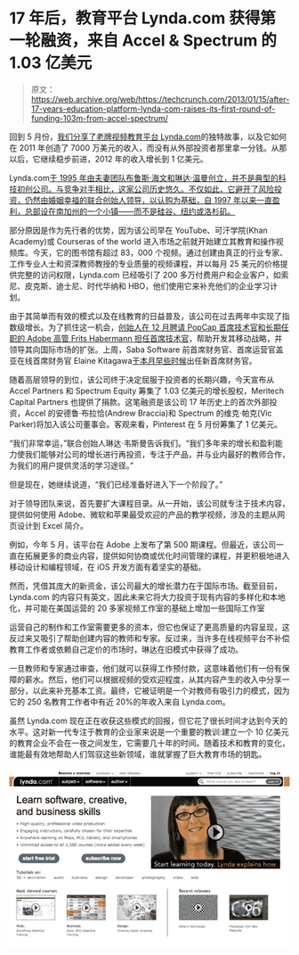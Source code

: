 # 17 年后，教育平台 Lynda.com 获得第一轮融资，来自 Accel & Spectrum  的 1.03 亿美元

> 原文：<https://web.archive.org/web/https://techcrunch.com/2013/01/15/after-17-years-education-platform-lynda-com-raises-its-first-round-of-funding-103m-from-accel-spectrum/>

回到 5 月份，[我们分享了老牌视频教育平台 Lynda.com](https://web.archive.org/web/20230401025721/https://techcrunch.com/2012/05/03/lynda-70m/)的独特故事，以及它如何在 2011 年创造了 7000 万美元的收入，而没有从外部投资者那里拿一分钱。从那以后，它继续稳步前进，2012 年的收入增长到 1 亿美元。

Lynda.com[于 1995 年由夫妻团队布鲁斯·海文和琳达·温曼创立，并不是典型的科技初创公司。与竞争对手相比，这家公司历史悠久。不仅如此，它避开了风险投资，仍然由婚姻幸福的联合创始人领导，以认购为基础，自 1997 年以来一直盈利，总部设在南加州的一个小镇——而不是硅谷、纽约或洛杉矶。](https://web.archive.org/web/20230401025721/http://www.lynda.com/)

部分原因是作为先行者的优势，因为该公司早在 YouTube、可汗学院(Khan Academy)或 Courseras of the world 进入市场之前就开始建立其教育和操作视频库。今天，它的图书馆有超过 83，000 个视频。通过创建由真正的行业专家、工作专业人士和资深教师教授的专业质量的视频课程，并以每月 25 美元的价格提供完整的访问权限，Lynda.com 已经吸引了 200 多万付费用户和企业客户，如索尼、皮克斯、迪士尼、时代华纳和 HBO，他们使用它来补充他们的企业学习计划。

由于其简单而有效的模式以及在线教育的日益普及，该公司在过去两年中实现了指数级增长。为了抓住这一机会，[创始人在 12 月聘请 PopCap 首席技术官和长期任职的 Adobe 高管 Frits Habermann 担任首席技术官](https://web.archive.org/web/20230401025721/https://techcrunch.com/2012/12/17/popcap-cto-veteran-adobe-exec-frits-habermann-joins-learning-platform-lynda-com-to-help-it-go-mobile-global/)，帮助开发其移动战略，并领导其向国际市场的扩张。上周，Saba Software 前首席财务官、首席运营官盖亚在线首席财务官 Elaine Kitagawa[于本月早些时候](https://web.archive.org/web/20230401025721/http://www.lynda.com/news/newsreleases.aspx)出任新首席财务官。

随着高层领导的到位，该公司终于决定屈服于投资者的长期兴趣，今天宣布从 Accel Partners 和 Spectrum Equity 筹集了 1.03 亿美元的增长股权，Meritech Capital Partners 也提供了捐款。这笔融资是该公司 17 年历史上的首次外部投资，Accel 的安德鲁·布拉恰(Andrew Braccia)和 Spectrum 的维克·帕克(Vic Parker)将加入该公司董事会。客观来看，Pinterest 在 5 月份筹集了 1 亿美元。

“我们非常幸运，”联合创始人琳达·韦斯曼告诉我们。“我们多年来的增长和盈利能力使我们能够对公司的增长进行再投资，专注于产品，并与业内最好的教师合作，为我们的用户提供灵活的学习途径。”

但是现在，她继续说道，“我们已经准备好进入下一个阶段了。”

对于领导团队来说，首先要扩大课程目录。从一开始，该公司就专注于技术内容，提供如何使用 Adobe、微软和苹果最受欢迎的产品的教学视频，涉及的主题从网页设计到 Excel 简介。

例如，今年 5 月，该平台在 Adobe 上发布了第 500 期课程。但最近，该公司一直在拓展更多的商业内容，提供如何协商或优化时间管理的课程，并更积极地进入移动设计和编程领域，在 iOS 开发方面有着坚实的基础。

然而，凭借其庞大的新资金，该公司最大的增长潜力在于国际市场。截至目前，Lynda.com 的内容只有英文，因此未来它将大力投资于现有内容的多样化和本地化，并可能在美国运营的 20 多家视频工作室的基础上增加一些国际工作室

运营自己的制作和工作室需要更多的资本，但它也保证了更高质量的内容呈现，这反过来又吸引了帮助创建内容的教师和专家。反过来，当许多在线视频平台不补偿教育工作者或依赖自己定价的市场时，琳达在旧模式中获得了成功。

一旦教师和专家通过审查，他们就可以获得工作预付款，这意味着他们有一份有保障的薪水。然后，他们可以根据视频的受欢迎程度，从其内容产生的收入中分享一部分，以此来补充基本工资。最终，它被证明是一个对教师有吸引力的模式，因为它的 250 名教育工作者中有近 20%的年收入来自 Lynda.com。

虽然 Lynda.com 现在正在收获这些模式的回报，但它花了很长时间才达到今天的水平。这对新一代专注于教育的企业家来说是一个重要的教训:建立一个 10 亿美元的教育企业不会在一夜之间发生，它需要几十年的时间。随着技术和教育的变化，谁能最有效地帮助人们驾驭这些新领域，谁就掌握了巨大教育市场的钥匙。

[![Screen shot 2013-01-15 at 10.47.54 PM](img/6fc0c541b771d748d379b6e8a8f52363.png)](https://web.archive.org/web/20230401025721/https://techcrunch.com/wp-content/uploads/2013/01/screen-shot-2013-01-15-at-10-47-54-pm.png)